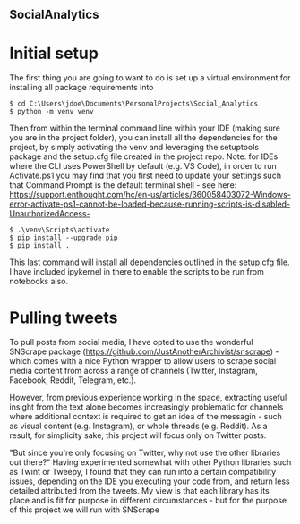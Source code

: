 ## SocialAnalytics

# Initial setup
The first thing you are going to want to do is set up a virtual environment for installing all package requirements into

```
$ cd C:\Users\jdoe\Documents\PersonalProjects\Social_Analytics
$ python -m venv venv
```

Then from within the terminal command line within your IDE (making sure you are in the project folder), you can install all the dependencies for the project, by simply activating the venv and leveraging the setuptools package and the setup.cfg file created in the project repo. 
Note: for IDEs where the CLI uses PowerShell by default (e.g. VS Code), in order to run Activate.ps1 you may find that you first need to update your settings such that Command Prompt is the default terminal shell - see here: https://support.enthought.com/hc/en-us/articles/360058403072-Windows-error-activate-ps1-cannot-be-loaded-because-running-scripts-is-disabled-UnauthorizedAccess-

```
$ .\venv\Scripts\activate
$ pip install --upgrade pip
$ pip install .
```

This last command will install all dependencies outlined in the setup.cfg file. I have included ipykernel in there to enable the scripts to be run from notebooks also.

# Pulling tweets
To pull posts from social media, I have opted to use the wonderful SNScrape package (https://github.com/JustAnotherArchivist/snscrape) - which comes with a nice Python wrapper to allow users to scrape social media content from across a range of channels (Twitter, Instagram, Facebook, Reddit, Telegram, etc.).

However, from previous experience working in the space, extracting useful insight from the text alone becomes increasingly problematic for channels where additional context is required to get an idea of the messagin - such as visual content (e.g. Instagram), or whole threads (e.g. Reddit). As a result, for simplicity sake, this project will focus only on Twitter posts.

"But since you're only focusing on Twitter, why not use the other libraries out there?" Having experimented somewhat with other Python libraries such as Twint or Tweepy, I found that they can run into a certain compatibility issues, depending on the IDE you executing your code from, and return less detailed attributed from the tweets. My view is that each library has its place and is fit for purpose in different circumstances - but for the purpose of this project we will run with SNScrape


